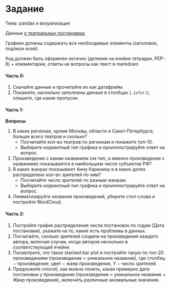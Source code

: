# Задание

Тема: pandas и визуализация

Данные [о театральных постановках](https://opendata.mkrf.ru/opendata/7705851331-stat_theatres_repertoire)

Графики должны содержать все необходимые элементы (заголовок, подписи осей).

Код должен быть оформлен логично (деление на ячейки тетрадки, PEP-8) + комментарии, ответы на вопросы как текст в markdown

#### Часть 0:

1. Скачайте данные и прочитайте их как датафрейм.
2. Покажите, насколько заполнены данные в столбцах (`.info()`), опишите, где какие пропуски.

#### Часть 1:

**Вопросы**
1. В каких регионах, кроме Москвы, области и Санкт-Петербурга, больше всего театров и сколько?
    - Посчитайте кол-во театров по регионам и покажите топ-10.
    - Выберите корректный тип графика и проиллюстрируйте ответ на вопрос.
2. Произведение с каким названием (не тип, а именно произведение с названием) показывается в наибольшем числе субъектов РФ?
3. В каких жанрах показывают Анну Каренину и в каких долях распределено кол-во зрителей по ним?
    - Посчитайте число зрителей по разным жанрам.
    - Выберите корректный тип графика и проиллюстрируйте ответ на вопрос.
4. Лемматизируйте названия произведений, уберите стоп-слова и постройте WordCloud. 

#### Часть 2:
1. Постройте график распределения числа постановок по годам (Дата постановки), укажите на то, какие есть проблемы в данных.
2. Посчитайте, сколько зрителей сходили на произведения каждого автора, включая случаи, когда авторов несколько в соответствующей ячейке.
3. Посмотрите, что такое stacked bar plot и постройте такую по топ-20 произведениям (произведение = уникальное название), где столбец $-$ произведение, цвет $-$ жанр произведения, Y $-$ число зрителей.
4. Предложите способ, как можно понять, какая примерно дата постановки у произведения (произведение = уникальное название + Жанр произведения), иключить различные аномальные значения.